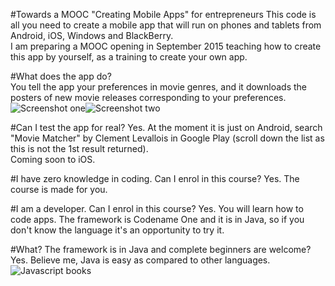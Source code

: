#Towards a MOOC "Creating Mobile Apps" for entrepreneurs
This code is all you need to create a mobile app that will run on phones and tablets from Android, iOS, Windows and BlackBerry.  
I am preparing a MOOC opening in September 2015 teaching how to create this app by yourself, as a training to create your own app.  

#What does the app do?  
You tell the app your preferences in movie genres, and it downloads the posters of new movie releases corresponding to your preferences.
![Screenshot one](http://www.clementlevallois.net/mooc-coding/screenshot-one.png)![Screenshot two](http://www.clementlevallois.net/mooc-coding/screenshot-two.png)  

#Can I test the app for real?
Yes. At the moment it is just on Android, search "Movie Matcher" by Clement Levallois in Google Play (scroll down the list as this is not the 1st result returned).  
Coming soon to iOS.

#I have zero knowledge in coding. Can I enrol in this course?
Yes. The course is made for you.

#I am a developer. Can I enrol in this course?
Yes. You will learn how to code apps. The framework is Codename One and it is in Java, so if you don't know the language it's an opportunity to try it.  

#What? The framework is in Java and complete beginners are welcome?
Yes. Believe me, Java is easy as compared to other languages.  
![Javascript books](http://www.michaelthelin.se/wp-content/uploads/2014/02/book.jpg)  